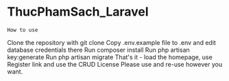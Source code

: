 # ThucPhamSach_Laravel
    How to use
Clone the repository with git clone
Copy .env.example file to .env and edit database credentials there
Run composer install
Run php artisan key:generate
Run php artisan migrate
That's it - load the homepage, use Register link and use the CRUD
License
Please use and re-use however you want.
